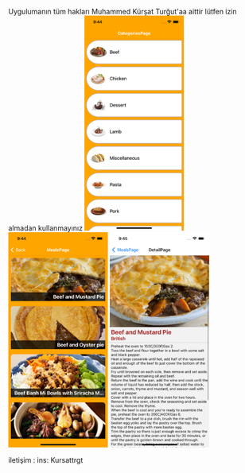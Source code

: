 Uygulumanın tüm hakları Muhammed Kürşat Turğut'aa aittir lütfen izin almadan kullanmayınız 
<img src="./src/assets/ScreenShots/categoriespage.png" width="200px" />  <img src="./src/assets/ScreenShots/mealspage.png" width="200px" />  <img src="./src/assets/ScreenShots/detailpage.png" width="200px" />  

iletişim : 
ins: Kursattrgt

